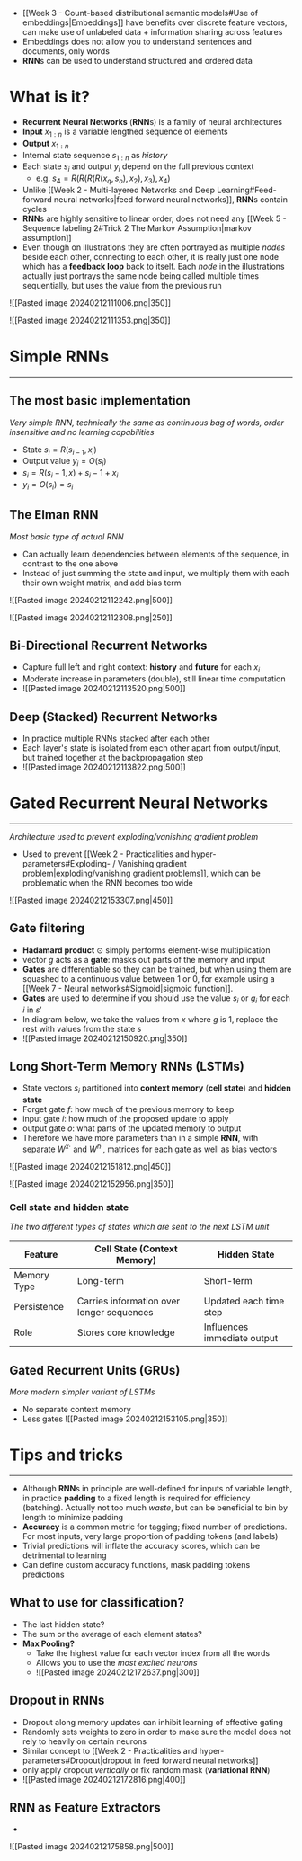 
* [[Week 3 - Count-based distributional semantic models#Use of embeddings|Embeddings]] have benefits over discrete feature vectors, can make use of unlabeled data + information sharing across features
* Embeddings does not allow you to understand sentences and documents, only words
* **RNN**s can be used to understand structured and ordered data


# What is it?

* **Recurrent Neural Networks** (**RNN**s) is a family of neural architectures
* **Input** $x_{1:n}$ is a variable lengthed sequence of elements
* **Output** $x_{1:n}$
* Internal state sequence $s_{1:n}$ as *history*
* Each state $s_i$ and output $y_i$ depend on the full previous context
	* e.g. $s_4=R(R(R(R(x_{q},s_{o}),x_2),x_3),x_4)$
* Unlike [[Week 2 - Multi-layered Networks and Deep Learning#Feed-forward neural networks|feed forward neural networks]], **RNN**s contain cycles
* **RNN**s are highly sensitive to linear order, does not need any [[Week 5 - Sequence labeling 2#Trick 2 The Markov Assumption|markov assumption]]
* Even though on illustrations they are often portrayed as multiple _nodes_ beside each other, connecting to each other, it is really just one node which has a **feedback loop** back to itself. Each *node* in the illustrations actually just portrays the same node being called multiple times sequentially, but uses the value from the previous run

![[Pasted image 20240212111006.png|350]]

![[Pasted image 20240212111353.png|350]]

# Simple RNNs
---

## The most basic implementation
_Very simple RNN, technically the same as continuous bag of words, order insensitive and no learning capabilities_

* State $s_{i}=R(s_{i-1},x_i)$
* Output value $y_{i}=O(s_{i})$
* $s_i=R(s_{i}-1,x_{})+s_{i}-1+x_i$
* $y_{i}=O(s_{i})=s_{i}$

## The Elman RNN
_Most basic type of actual RNN_

* Can actually learn dependencies between elements of the sequence, in contrast to the one above
* Instead of just summing the state and input, we multiply them with each their own weight matrix, and add bias term

![[Pasted image 20240212112242.png|500]]

![[Pasted image 20240212112308.png|250]]



## Bi-Directional Recurrent Networks

* Capture full left and right context: **history** and **future** for each $x_i$
* Moderate increase in parameters (double), still linear time computation
* ![[Pasted image 20240212113520.png|500]]

## Deep (Stacked) Recurrent Networks

* In practice multiple RNNs stacked after each other
* Each layer's state is isolated from each other apart from output/input, but trained together at the backpropagation step
* ![[Pasted image 20240212113822.png|500]]


# Gated Recurrent Neural Networks
---
_Architecture used to prevent exploding/vanishing gradient problem_

* Used to prevent [[Week 2 - Practicalities and hyper-parameters#Exploding- / Vanishing gradient problem|exploding/vanishing gradient problems]], which can be problematic when the RNN becomes too wide

![[Pasted image 20240212153307.png|450]]

## Gate filtering

* **Hadamard product** $\odot$  simply performs element-wise multiplication
* vector $g$ acts as a **gate**: masks out parts of the memory and input
* **Gates** are differentiable so they can be trained, but when using them are squashed to a continuous value between 1 or 0, for example using a [[Week 7 - Neural networks#Sigmoid|sigmoid function]].
* **Gates** are used to determine if you should use the value $s_i$ or $g_i$ for each $i$ in $s'$
* In diagram below, we take the values from $x$ where $g$ is 1, replace the rest with values from the state $s$
* ![[Pasted image 20240212150920.png|350]]

## Long Short-Term Memory RNNs (LSTMs)

* State vectors $s_i$ partitioned into **context memory** (**cell state**) and **hidden state**
* Forget gate $f$: how much of the previous memory to keep
* input gate $i$: how much of the proposed update to apply
* output gate $o$: what parts of the updated memory to output
* Therefore we have more parameters than in a simple **RNN**, with separate $W^{x\cdot}$ and $W^{h \cdot}$, matrices for each gate as well as bias vectors

![[Pasted image 20240212151812.png|450]]

![[Pasted image 20240212152956.png|350]]

### Cell state and hidden state
_The two different types of states which are sent to the next LSTM unit_

|Feature|Cell State (Context Memory)|Hidden State|
|---|---|---|
|Memory Type|Long-term|Short-term|
|Persistence|Carries information over longer sequences|Updated each time step|
|Role|Stores core knowledge|Influences immediate output|


## Gated Recurrent Units (GRUs)
_More modern simpler variant of LSTMs_

* No separate context memory
* Less gates
![[Pasted image 20240212153105.png|350]]


# Tips and tricks
---

* Although **RNN**s in principle are well-defined for inputs of variable length, in practice **padding** to a fixed length is required for efficiency (batching). Actually not too much *waste*, but can be beneficial to bin by length to minimize padding
* **Accuracy** is a common metric for tagging; fixed number of predictions. For most inputs, very large proportion of padding tokens (and labels)
* Trivial predictions will inflate the accuracy scores, which can be detrimental to learning
* Can define custom accuracy functions, mask padding tokens predictions

## What to use for classification?
* The last hidden state?
* The sum or the average of each element states?
* **Max Pooling?**
	* Take the highest value for each vector index from all the words
	* Allows you to use the _most excited neurons_
	* ![[Pasted image 20240212172637.png|300]]

## Dropout in RNNs

* Dropout along memory updates can inhibit learning of effective gating
* Randomly sets weights to zero in order to make sure the model does not rely to heavily on certain neurons
* Similar concept to [[Week 2 - Practicalities and hyper-parameters#Dropout|dropout in feed forward neural networks]]
* only apply dropout _vertically_ or fix random mask (**variational RNN**)
* ![[Pasted image 20240212172816.png|400]]

## RNN as Feature Extractors

* 

![[Pasted image 20240212175858.png|500]]